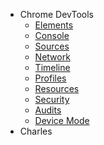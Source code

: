 * Chrome DevTools
    * [Elements](Chrome/Elements.md)
    * [Console](Chrome/Console.md)
    * [Sources](Chrome/Sources.md)
    * [Network](Chrome/Network.md)
    * [Timeline](Chrome/Timeline.md)
    * [Profiles](Chrome/Profiles.md)
    * [Resources](Chrome/Resources.md)
    * [Security](Chrome/Security.md)
    * [Audits](Chrome/Audits.md)
    * [Device Mode](Chrome/Device-Mode.md)
* Charles